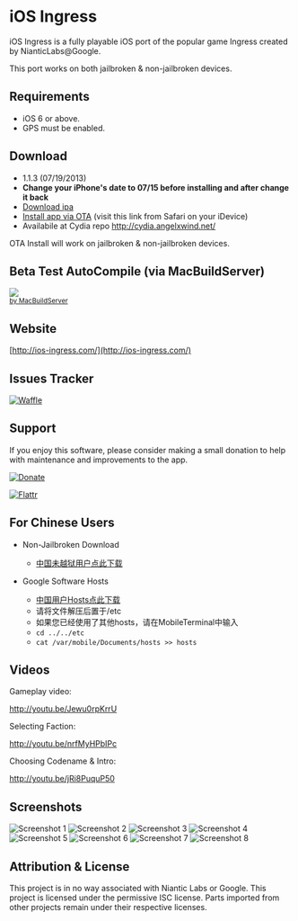 iOS Ingress
===========

iOS Ingress is a fully playable iOS port of the popular game Ingress created by NianticLabs@Google. 

This port works on both jailbroken & non-jailbroken devices.

Requirements
--------
- iOS 6 or above.
- GPS must be enabled.

Download
--------

- 1.1.3 (07/19/2013)
- **Change your iPhone's date to 07/15 before installing and after change it back**
- [Download ipa](http://www.ios-ingress.com/downloads/Ingress.ipa)
- [Install app via OTA](http://tinyurl.com/iosingressota) (visit this link from Safari on your iDevice)
- Availabile at Cydia repo http://cydia.angelxwind.net/

OTA Install will work on jailbroken & non-jailbroken devices.

Beta Test AutoCompile (via MacBuildServer)
-------

<!-- MacBuildServer Install Button -->
<div class="macbuildserver-block">
    <a class="macbuildserver-button" href="http://macbuildserver.com/project/github/build/?xcode_project=Ingress.xcodeproj&amp;target=Ingress&amp;repo_url=git%3A%2F%2Fgithub.com%2Fmcdoubleyou%2FiOS-Ingress.git&amp;build_conf=Release" target="_blank"><img src="http://com.macbuildserver.github.s3-website-us-east-1.amazonaws.com/button_up.png"/></a><br/><sup><a href="http://macbuildserver.com/github/opensource/" target="_blank">by MacBuildServer</a></sup>
</div>
<!-- MacBuildServer Install Button -->



Website
-------

[http://ios-ingress.com/](http://ios-ingress.com/)

Issues Tracker
--------------

[![Waffle](http://badge.waffle.io/alex-alex/iOS-Ingress.png)](http://www.waffle.io/alex-alex/iOS-Ingress)

Support
-------

If you enjoy this software, please consider making a small donation to help with maintenance and improvements to the app.

[![Donate](https://www.paypalobjects.com/en_US/i/btn/btn_donate_LG.gif)](https://www.paypal.com/cgi-bin/webscr?cmd=_donations&business=6HKVU78GCECL2&lc=US&item_name=iOS%20Ingress&currency_code=USD&bn=PP%2dDonationsBF%3abtn_donateCC_LG%2egif%3aNonHosted)

[![Flattr](http://api.flattr.com/button/flattr-badge-large.png)](https://flattr.com/thing/1350940/iOS-Ingress)

For Chinese Users
-------

- Non-Jailbroken Download

    - [中国未越狱用户点此下载](http://angelxwind.net/jeanny710/ingress/)

- Google Software Hosts

    - [中国用户Hosts点此下载](http://angelxwind.net/jeanny710/ingress/hosts.zip)
    - 请将文件解压后置于/etc
    - 如果您已经使用了其他hosts，请在MobileTerminal中输入
    - `cd ../../etc`
    - `cat /var/mobile/Documents/hosts >> hosts`

Videos
------

Gameplay video:

http://youtu.be/Jewu0rpKrrU

Selecting Faction:

http://youtu.be/nrfMyHPbIPc

Choosing Codename & Intro:

http://youtu.be/jRi8PuquP50

Screenshots
-----------

![Screenshot 1](http://i.imgur.com/H9Nrgux.png)
![Screenshot 2](http://i.imgur.com/aTKqOS7.png)
![Screenshot 3](http://i.imgur.com/FIYe6bm.png)
![Screenshot 4](http://i.imgur.com/V1r6eER.png)
![Screenshot 5](http://i.imgur.com/Joik8Qe.png)
![Screenshot 6](https://f.cloud.github.com/assets/935614/608445/9139b11e-cd5e-11e2-9ba8-9092f4a17308.png)
![Screenshot 7](http://i.imgur.com/MzJn807.png)
![Screenshot 8](https://f.cloud.github.com/assets/935614/606705/fa8d98ca-cd30-11e2-8aec-ff6307e20820.png)

Attribution & License
---------------------

This project is in no way associated with Niantic Labs or Google. This project is licensed under the permissive ISC license. Parts imported from other projects remain under their respective licenses.
